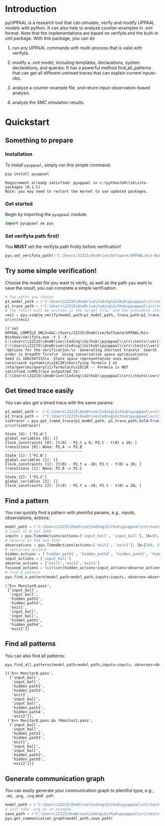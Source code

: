 # Introduction

pyUPPAAL is a research tool that can simulate, verify and modify UPPAAL models with python. It can also help to analyze counter-examples in .xml format. Note that the implementations are based on verifyta and the built-in xml package.
With this package, you can do

1. run any UPPAAL commands with multi-process that is valid with verifyta.

2. modify a .xml model, including templates, declarations, system declarations, and queries. It has a powerful method find_all_patterns that can get all different untimed traces that can explain current inputs-obs.

3. analyze a counter-example file, and return input-observation-based analysis.

4. analyze the *SMC* simulation results.



# Quickstart

## Something to prepare

### Installation
To install `pyuppaal`, simply run this simple command:


```python
pip install pyuppaal
```

    Requirement already satisfied: pyuppaal in c:\python310\lib\site-packages (0.1.5)
    Note: you may need to restart the kernel to use updated packages.
    

### Get started

Begin by importing the `pyuppaal` module:


```python
import pyuppaal as pyu
```

### Set verifyta path first!

You **MUST** set the verifyta path firstly before verification!


```python
pyu.set_verifyta_path(r'C:/Users/22215/OneDrive/Software/UPPAAL/bin-Windows/verifyta.exe')
```

## Try some simple verification!

Choose the model file you want to verify, as well as the path you want to save the result, you can complete a simple verifivation:


```python
# Two paths you choose
p1_model_path = r'C:\Users\22215\OneDrive\Coding\Github\pyuppaal\src\tests\verifyta_demo1.xml'
p1_trace_path = r'C:\Users\22215\OneDrive\Coding\Github\pyuppaal\src\tests\verifyta_demo1_trace.xml'
# The result will be written in the target file, and the procedure information is saved in res1
res1 = pyu.simple_verify(model_path=p1_model_path, trace_path=p1_trace_path)
print(res1)
```

    [('set UPPAAL_COMPILE_ONLY=&&C:/Users/22215/OneDrive/Software/UPPAAL/bin-Windows/verifyta.exe -t 1 -X C:\\Users\\22215\\OneDrive\\Coding\\Github\\pyuppaal\\src\\tests\\verifyta_demo1_trace C:\\Users\\22215\\OneDrive\\Coding\\Github\\pyuppaal\\src\\tests\\verifyta_demo1.xml', 'Options for the verification:\n  Generating shortest trace\n  Search order is breadth first\n  Using conservative space optimisation\n  Seed is 1662347315\n  State space representation uses minimal constraint systems\n\x1b[2K\nVerifying formula 1 at /nta/queries/query[1]/formula\n\x1b[2K -- Formula is NOT satisfied.\nXMLTrace outputted to: C:\\Users\\22215\\OneDrive\\Coding\\Github\\pyuppaal\\src\\tests\\verifyta_demo1_trace1.xml\n')]
    

## Get timed trace easily

You can also  get a timed trace with the same params:


```python
p1_model_path =  r'C:\Users\22215\OneDrive\Coding\Github\pyuppaal\src\tests\verifyta_demo2.xml'
p1_trace_path =  r'C:\Users\22215\OneDrive\Coding\Github\pyuppaal\src\tests\verifyta_demo2_trace-1.xtr'
simtracer = pyu.get_timed_trace(p1_model_path, p1_trace_path,hold=True)
print(simtracer)
```

    State [0]: ['P2.A']
    global_variables [0]: []
    Clock_constraints [0]: [t(0) - P2.t ≤ 0; P2.t - t(0) ≤ 10; ]
    transitions [0]: None: P2.A -> P2.B
    -----------------------------------
    State [1]: ['P2.B']
    global_variables [1]: []
    Clock_constraints [1]: [t(0) - P2.t ≤ -10; P2.t - t(0) ≤ 10; ]
    transitions [1]: None: P2.B -> P2.C
    -----------------------------------
    State [2]: ['P2.C']
    global_variables [2]: []
    Clock_constraints [2]: [t(0) - P2.t ≤ -10; P2.t - t(0) ≤ 20; ]
    
    

## Find a pattern

You can quickly find a pattern with plentiful params, e.g., inputs, observations, actions:


```python
model_path = r'C:\Users\22215\OneDrive\Coding\Github\pyuppaal\src\tests\pyuppaal_demo_PipeNet.xml'
# input at 0 and 1000
inputs = pyu.TimedActions(actions=['input_ball', 'input_ball'], lb=[0, 1000], ub=[0,1000])
# observe at 500 and 1550
observations = pyu.TimedActions(actions=['exit1', 'exit2'], lb=[500, 1550], ub=[500, 1550])
# concerned actions
hidden_actions = ['hidden_path1', 'hidden_path2', 'hidden_path3', 'hidden_path4', 'hidden_path5', 'hidden_path6']
input_actions = ['input_ball']
observe_actions = ['exit1','exit2','exit3']
focused_actions = list(set(hidden_actions+input_actions+observe_actions))
# find a pattern
pyu.find_a_pattern(model_path=model_path,inputs=inputs, observes=observations, observe_actions=observe_actions, focused_actions=None, hold=False)
```




    ('E<> Monitor0.pass',
     ['input_ball',
      'input_ball',
      'hidden_path1',
      'hidden_path3',
      'exit1',
      'input_ball',
      'input_ball',
      'hidden_path1',
      'hidden_path4',
      'exit2'])



## Find all patterns

You can also find all patterns:


```python
pyu.find_all_patterns(model_path=model_path,inputs=inputs, observes=observations, observe_actions=observe_actions, hold=False, max_patterns = 2)
```




    [('E<> Monitor0.pass',
      ['input_ball',
       'input_ball',
       'hidden_path1',
       'hidden_path3',
       'exit1',
       'input_ball',
       'input_ball',
       'hidden_path1',
       'hidden_path4',
       'exit2']),
     ('E<> Monitor0.pass && !Monitor1.pass',
      ['input_ball',
       'input_ball',
       'hidden_path1',
       'hidden_path3',
       'exit1',
       'input_ball',
       'input_ball',
       'hidden_path2',
       'hidden_path5',
       'exit2'])]



## Generate communication graph

You can easily generate your communication graph to plentiful type, e.g., `.md`, `.png`, `.svg` and `.pdf`:


```python
model_path = r'C:\Users\22215\OneDrive\Coding\Github\pyuppaal\src\tests\Pedestrian.xml'
# just take .png as an example
save_path = r'C:\Users\22215\OneDrive\Coding\Github\pyuppaal\src\tests\Pedestrian.png'
pyu.get_communication_graph(model_path,save_path)
```
